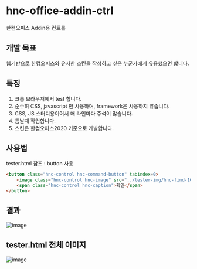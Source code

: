 # hnc-office-addin-ctrl
한컴오피스 Addin용 컨트롤

## 개발 목표
웹기반으로 한컴오피스와 유사한 스킨을 작성하고 싶은 누군가에게 유용했으면 합니다.

## 특징
1. 크롬 브라우저에서 test 합니다.
1. 순수히 CSS, javascript 만 사용하며, framework은 사용하지 않습니다. 
2. CSS, JS 스터디용이어서 매 라인마다 주석이 많습니다. 
3. 틈날때 작업합니다.
4. 스킨은 한컴오피스2020 기준으로 개발합니다.

## 사용법
tester.html 참조 : button 사용 
```html
<button class="hnc-control hnc-command-button" tabindex=0>
    <image class="hnc-control hnc-image" src="../tester-img/hnc-find-16.png"></image>
    <span class="hnc-control hnc-caption">확인</span>
</button>
```
## 결과
![image](https://user-images.githubusercontent.com/70936450/97146348-0f642580-17ab-11eb-87f2-04660beece7c.png)

## tester.html 전체 이미지
![image](https://user-images.githubusercontent.com/70936450/97146404-230f8c00-17ab-11eb-9120-3d56281688f6.png)
